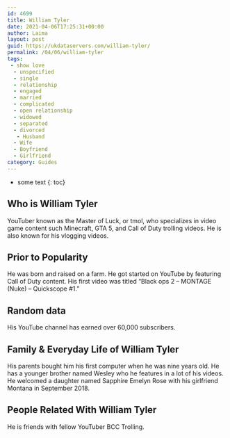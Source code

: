 ```yaml
---
id: 4699
title: William Tyler
date: 2021-04-06T17:25:31+00:00
author: Laima
layout: post
guid: https://ukdataservers.com/william-tyler/
permalink: /04/06/william-tyler
tags:
 - show love
  - unspecified
  - single
  - relationship
  - engaged
  - married
  - complicated
  - open relationship
  - widowed
  - separated
  - divorced
   - Husband
  - Wife
  - Boyfriend
  - Girlfriend
category: Guides
---
```


* some text
{: toc}


## Who is William Tyler
                  
                  
                  
YouTuber known as the Master of Luck, or tmol, who specializes in video game content such Minecraft, GTA 5, and Call of Duty trolling videos. He is also known for his vlogging videos.
                  
              
            
              
            
                
                
                
## Prior to Popularity
                  
                  
                  
He was born and raised on a farm. He got started on YouTube by featuring Call of Duty content. His first video was titled &#8220;Black ops 2 &#8211; MONTAGE (Nuke) &#8211; Quickscope #1.&#8221;
                  
              
            
              
            
                
                
                
## Random data
                  
                  
                  
His YouTube channel has earned over 60,000 subscribers.
                  
              
            
              
            
                
                
                
## Family & Everyday Life of William Tyler
                  
                  
                  
His parents bought him his first computer when he was nine years old. He has a younger brother named Wesley who he features in a lot of his videos. He welcomed a daughter named Sapphire Emelyn Rose with his girlfriend Montana in September 2018.
                  
              
            
              
            
                
                
                
## People Related With William Tyler
                  
                  
                  
He is friends with fellow YouTuber BCC Trolling.
                  
              
            
              
            
                
              
            
              
              
            
            
              
            
          
          
          